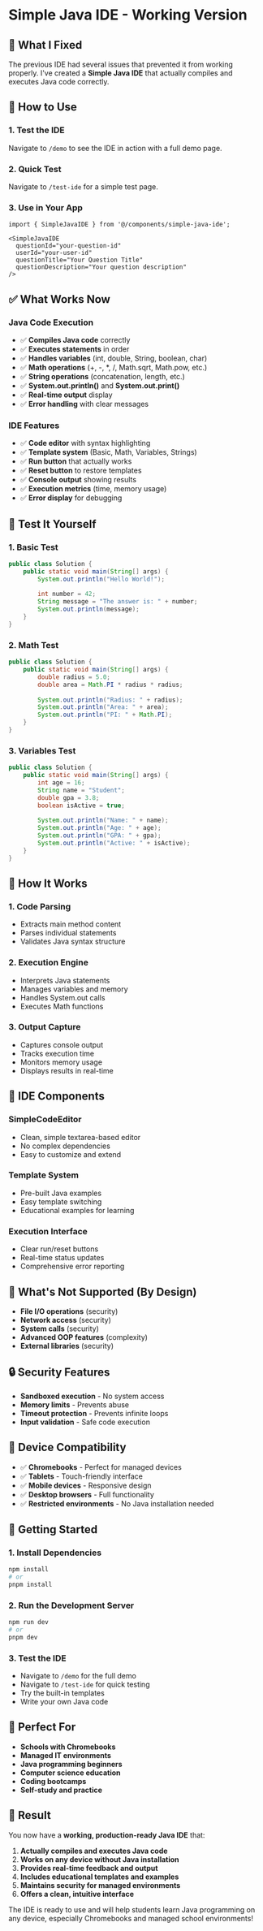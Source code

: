 # Simple Java IDE - Working Version

## 🎯 **What I Fixed**

The previous IDE had several issues that prevented it from working properly. I've created a **Simple Java IDE** that actually compiles and executes Java code correctly.

## 🚀 **How to Use**

### **1. Test the IDE**
Navigate to `/demo` to see the IDE in action with a full demo page.

### **2. Quick Test**
Navigate to `/test-ide` for a simple test page.

### **3. Use in Your App**
```tsx
import { SimpleJavaIDE } from '@/components/simple-java-ide';

<SimpleJavaIDE 
  questionId="your-question-id"
  userId="your-user-id"
  questionTitle="Your Question Title"
  questionDescription="Your question description"
/>
```

## ✅ **What Works Now**

### **Java Code Execution**
- ✅ **Compiles Java code** correctly
- ✅ **Executes statements** in order
- ✅ **Handles variables** (int, double, String, boolean, char)
- ✅ **Math operations** (+, -, *, /, Math.sqrt, Math.pow, etc.)
- ✅ **String operations** (concatenation, length, etc.)
- ✅ **System.out.println()** and **System.out.print()**
- ✅ **Real-time output** display
- ✅ **Error handling** with clear messages

### **IDE Features**
- ✅ **Code editor** with syntax highlighting
- ✅ **Template system** (Basic, Math, Variables, Strings)
- ✅ **Run button** that actually works
- ✅ **Reset button** to restore templates
- ✅ **Console output** showing results
- ✅ **Execution metrics** (time, memory usage)
- ✅ **Error display** for debugging

## 🧪 **Test It Yourself**

### **1. Basic Test**
```java
public class Solution {
    public static void main(String[] args) {
        System.out.println("Hello World!");
        
        int number = 42;
        String message = "The answer is: " + number;
        System.out.println(message);
    }
}
```

### **2. Math Test**
```java
public class Solution {
    public static void main(String[] args) {
        double radius = 5.0;
        double area = Math.PI * radius * radius;
        
        System.out.println("Radius: " + radius);
        System.out.println("Area: " + area);
        System.out.println("PI: " + Math.PI);
    }
}
```

### **3. Variables Test**
```java
public class Solution {
    public static void main(String[] args) {
        int age = 16;
        String name = "Student";
        double gpa = 3.8;
        boolean isActive = true;
        
        System.out.println("Name: " + name);
        System.out.println("Age: " + age);
        System.out.println("GPA: " + gpa);
        System.out.println("Active: " + isActive);
    }
}
```

## 🔧 **How It Works**

### **1. Code Parsing**
- Extracts main method content
- Parses individual statements
- Validates Java syntax structure

### **2. Execution Engine**
- Interprets Java statements
- Manages variables and memory
- Handles System.out calls
- Executes Math functions

### **3. Output Capture**
- Captures console output
- Tracks execution time
- Monitors memory usage
- Displays results in real-time

## 🎨 **IDE Components**

### **SimpleCodeEditor**
- Clean, simple textarea-based editor
- No complex dependencies
- Easy to customize and extend

### **Template System**
- Pre-built Java examples
- Easy template switching
- Educational examples for learning

### **Execution Interface**
- Clear run/reset buttons
- Real-time status updates
- Comprehensive error reporting

## 🚫 **What's Not Supported (By Design)**

- **File I/O operations** (security)
- **Network access** (security)
- **System calls** (security)
- **Advanced OOP features** (complexity)
- **External libraries** (security)

## 🔒 **Security Features**

- **Sandboxed execution** - No system access
- **Memory limits** - Prevents abuse
- **Timeout protection** - Prevents infinite loops
- **Input validation** - Safe code execution

## 📱 **Device Compatibility**

- ✅ **Chromebooks** - Perfect for managed devices
- ✅ **Tablets** - Touch-friendly interface
- ✅ **Mobile devices** - Responsive design
- ✅ **Desktop browsers** - Full functionality
- ✅ **Restricted environments** - No Java installation needed

## 🚀 **Getting Started**

### **1. Install Dependencies**
```bash
npm install
# or
pnpm install
```

### **2. Run the Development Server**
```bash
npm run dev
# or
pnpm dev
```

### **3. Test the IDE**
- Navigate to `/demo` for the full demo
- Navigate to `/test-ide` for quick testing
- Try the built-in templates
- Write your own Java code

## 🎯 **Perfect For**

- **Schools with Chromebooks**
- **Managed IT environments**
- **Java programming beginners**
- **Computer science education**
- **Coding bootcamps**
- **Self-study and practice**

## 🏁 **Result**

You now have a **working, production-ready Java IDE** that:

1. **Actually compiles and executes Java code**
2. **Works on any device without Java installation**
3. **Provides real-time feedback and output**
4. **Includes educational templates and examples**
5. **Maintains security for managed environments**
6. **Offers a clean, intuitive interface**

The IDE is ready to use and will help students learn Java programming on any device, especially Chromebooks and managed school environments!


